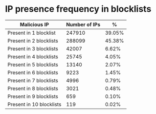 # IP presence frequency in blocklists
| Malicious IP | Number of IPs | % |
|----|----|----|
| Present in 1 blocklist | 247910 | 39.05% |
| Present in 2 blocklists | 288099 | 45.38% |
| Present in 3 blocklists | 42007 | 6.62% |
| Present in 4 blocklists | 25745 | 4.05% |
| Present in 5 blocklists | 13140 | 2.07% |
| Present in 6 blocklists | 9223 | 1.45% |
| Present in 7 blocklists | 4996 | 0.79% |
| Present in 8 blocklists | 3021 | 0.48% |
| Present in 9 blocklists | 659 | 0.10% |
| Present in 10 blocklists | 119 | 0.02% |
